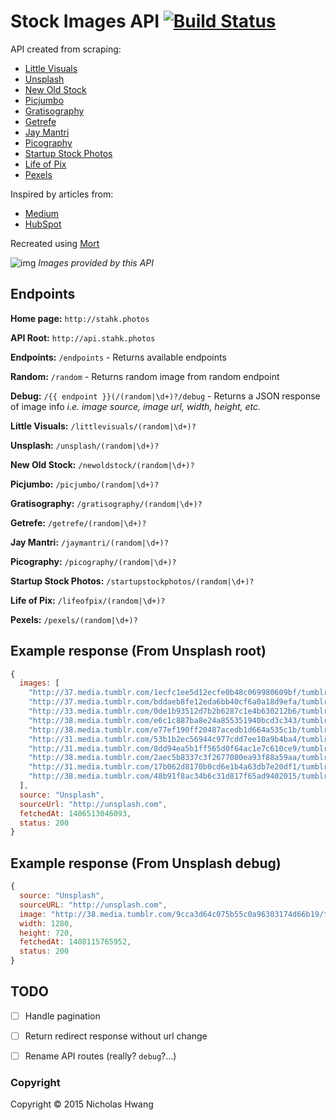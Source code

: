 # Stock Images API [![Build Status](https://travis-ci.org/geekjuice/StahkPhotos.svg?branch=master)](https://travis-ci.org/geekjuice/StahkPhotos)

API created from scraping:
 -  [Little Visuals][littlevisuals]
 -  [Unsplash][unsplash]
 -  [New Old Stock][newoldstock]
 -  [Picjumbo][picjumbo]
 -  [Gratisography][gratis]
 -  [Getrefe][getrefe]
 -  [Jay Mantri][jaymantri]
 -  [Picography][picography]
 -  [Startup Stock Photos][startupstockphotos]
 -  [Life of Pix][lifeofpix]
 -  [Pexels][pexels]

Inspired by articles from:
  - [Medium][medium]
  - [HubSpot][hubspot]

Recreated using [Mort][mort]

![img][img]
_Images provided by this API_

[mort]: http://github.com/geekjuice/mort
[cheerio]: http://github.com/cheeriojs/cheerio
[medium]: https://medium.com/p/62ae4bcbe01b
[hubspot]: http://blog.hubspot.com/marketing/free-stock-photos
[img]: http://stahkphotos.herokuapp.com/random
[littlevisuals]: http://littlevisuals.co
[unsplash]: http://unsplash.com
[newoldstock]: http://nos.twnsnd.co/
[picjumbo]: http://picjumbo.com
[gratis]: http://gratisography.com
[getrefe]: http://getrefe.tumblr.com
[jaymantri]: http://jaymantri.com
[picography]: http://picography.co
[startupstockphotos]: http://startupstockphotos.com
[lifeofpix]: http://lifeofpix.com
[pexels]: http://pexels.co

## Endpoints

__Home page:__ `http://stahk.photos`

__API Root:__ `http://api.stahk.photos`

__Endpoints:__ `/endpoints` - Returns available endpoints

__Random:__ `/random` - Returns random image from random endpoint

__Debug:__ `/{{ endpoint }}(/(random|\d+)?/debug` - Returns a JSON response of
image info _i.e. image source, image url, width, height, etc._


__Little Visuals:__ `/littlevisuals/(random|\d+)?`

__Unsplash:__ `/unsplash/(random|\d+)?`

__New Old Stock:__ `/newoldstock/(random|\d+)?`

__Picjumbo:__ `/picjumbo/(random|\d+)?`

__Gratisography:__ `/gratisography/(random|\d+)?`

__Getrefe:__ `/getrefe/(random|\d+)?`

__Jay Mantri:__ `/jaymantri/(random|\d+)?`

__Picography:__ `/picography/(random|\d+)?`

__Startup Stock Photos:__ `/startupstockphotos/(random|\d+)?`

__Life of Pix:__ `/lifeofpix/(random|\d+)?`

__Pexels:__ `/pexels/(random|\d+)?`


## Example response (From Unsplash root)
```javascript
{
  images: [
    "http://37.media.tumblr.com/1ecfc1ee5d12ecfe0b48c069980609bf/tumblr_n8zm3lrclm1st5lhmo1_1280.jpg",
    "http://37.media.tumblr.com/bddaeb8fe12eda6bb40cf6a0a18d9efa/tumblr_n8zm8ndGiY1st5lhmo1_1280.jpg",
    "http://33.media.tumblr.com/0de1b93512d7b2b6287c1e4b630212b6/tumblr_n8zlzedP0b1st5lhmo1_1280.jpg",
    "http://38.media.tumblr.com/e6c1c887ba8e24a855351940bcd3c343/tumblr_n8zm44LBpl1st5lhmo1_1280.jpg",
    "http://38.media.tumblr.com/e77ef190ff20487acedb1d664a535c1b/tumblr_n8zlzxbFUT1st5lhmo1_1280.jpg",
    "http://31.media.tumblr.com/53b1b2ec56944c977cdd7ee10a9b4ba4/tumblr_n8zm0yzydj1st5lhmo1_1280.jpg",
    "http://31.media.tumblr.com/8dd94ea5b1ff565d0f64ac1e7c610ce9/tumblr_n8zm2tFWMf1st5lhmo1_1280.jpg",
    "http://38.media.tumblr.com/2aec5b8337c3f2677080ea93f88a59aa/tumblr_n8zm1wVHz11st5lhmo1_1280.jpg",
    "http://31.media.tumblr.com/17b062d8170b0cd6e1b4a63db7e20df1/tumblr_n8zm9idM4J1st5lhmo1_1280.jpg",
    "http://38.media.tumblr.com/48b91f8ac34b6c31d817f65ad9402015/tumblr_n8zm0d48Jx1st5lhmo1_1280.jpg"
  ],
  source: "Unsplash",
  sourceUrl: "http://unsplash.com",
  fetchedAt: 1406513046093,
  status: 200
}
```

## Example response (From Unsplash debug)
```javascript
{
  source: "Unsplash",
  sourceURL: "http://unsplash.com",
  image: "http://38.media.tumblr.com/9cca3d64c075b55c0a96303174d66b19/tumblr_na0l33ez3W1st5lhmo1_1280.jpg",
  width: 1280,
  height: 720,
  fetchedAt: 1408115765952,
  status: 200
}
```

## TODO
- [ ] Handle pagination
- [ ] Return redirect response without url change
- [ ] Rename API routes (really? `debug`?...)


### Copyright

Copyright &copy; 2015 Nicholas Hwang
